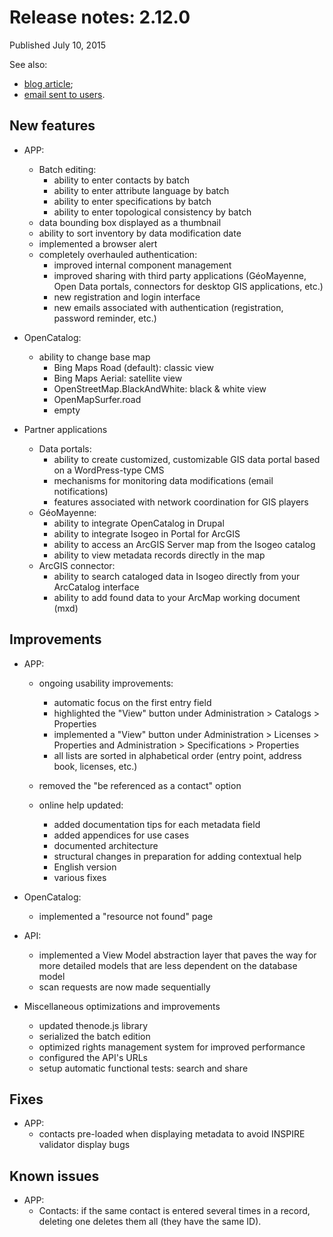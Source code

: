 # Release notes: 2.12.0

Published July 10, 2015

See also:
* [blog article](http://wp.me/p3AlZA-ON);
* [email sent to users](http://eepurl.com/brcEPr).

## New features

* APP:

	* Batch editing:
		* ability to enter contacts by batch
		* ability to enter attribute language by batch
		* ability to enter specifications by batch
		* ability to enter topological consistency by batch
	* data bounding box displayed as a thumbnail
	* ability to sort inventory by data modification date
	* implemented a browser alert
	* completely overhauled authentication:
	    * improved internal component management
	    * improved sharing with third party applications (GéoMayenne, Open Data portals, connectors for desktop GIS applications, etc.)
        * new registration and login interface
        * new emails associated with authentication (registration, password reminder, etc.)

* OpenCatalog:
    * ability to change base map
	    * Bing Maps Road (default): classic view
	    * Bing Maps Aerial: satellite view
	    * OpenStreetMap.BlackAndWhite: black & white view
	    * OpenMapSurfer.road
	    * empty

* Partner applications
	* Data portals:
	    * ability to create customized, customizable GIS data portal based on a WordPress-type CMS
	    * mechanisms for monitoring data modifications (email notifications)
	    * features associated with network coordination for GIS players
    * GéoMayenne:
        * ability to integrate OpenCatalog in Drupal
		* ability to integrate Isogeo in Portal for ArcGIS
        * ability to access an ArcGIS Server map from the Isogeo catalog
		* ability to view metadata records directly in the map
	* ArcGIS connector:
		* ability to search cataloged data in Isogeo directly from your ArcCatalog interface
		* ability to add found data to your ArcMap working document (mxd)


## Improvements

* APP:
	* ongoing usability improvements:
		* automatic focus on the first entry field
		* highlighted the "View" button under Administration > Catalogs > Properties
		* implemented a "View" button under Administration > Licenses > Properties and Administration > Specifications > Properties
		* all lists are sorted in alphabetical order (entry point, address book, licenses, etc.)

	* removed the "be referenced as a contact" option
	* online help updated:
		* added documentation tips for each metadata field
		* added appendices for use cases
		* documented architecture
		* structural changes in preparation for adding contextual help
		* English version
		* various fixes

* OpenCatalog:
	* implemented a "resource not found" page

* API:
	* implemented a View Model abstraction layer that paves the way for more detailed models that are less dependent on the database model
	* scan requests are now made sequentially

* Miscellaneous optimizations and improvements
	* updated thenode.js library
	* serialized the batch edition
	* optimized rights management system for improved performance
	* configured the API's URLs
	* setup automatic functional tests: search and share

## Fixes

* APP:
	* contacts pre-loaded when displaying metadata to avoid INSPIRE validator display bugs

## Known issues

* APP:
	* Contacts: if the same contact is entered several times in a record, deleting one deletes them all (they have the same ID).







